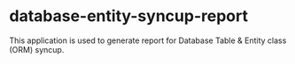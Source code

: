 # database-entity-syncup-report
This application is used to generate report for Database Table & Entity class (ORM) syncup.
